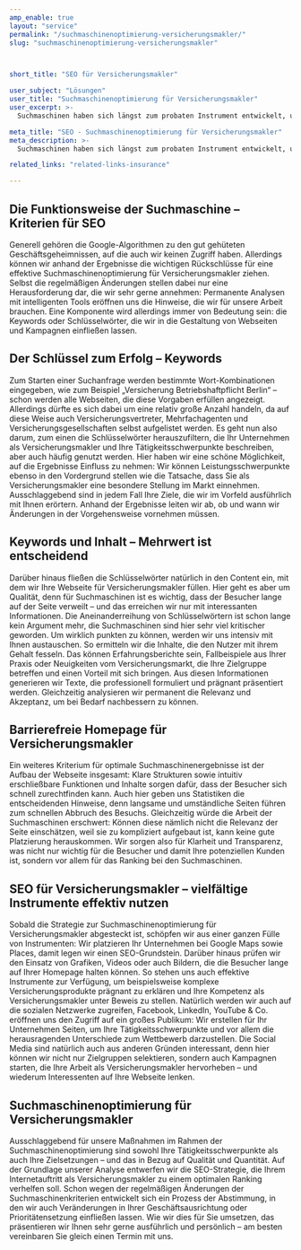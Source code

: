 ```yaml
---
amp_enable: true
layout: "service"
permalink: "/suchmaschinenoptimierung-versicherungsmakler/"
slug: "suchmaschinenoptimierung-versicherungsmakler"



short_title: "SEO für Versicherungsmakler"

user_subject: "Lösungen"
user_title: "Suchmaschinenoptimierung für Versicherungsmakler"
user_excerpt: >-
  Suchmaschinen haben sich längst zum probaten Instrument entwickelt, um sich im Internet und dem enormen Informationsangebot schnell und gezielt zurechtfinden zu können. Allen voran spielt natürlich Google eine Hauptrolle, mit rund 92 Prozent Marktanteil ist das auch nachzuvollziehen. Unsere **Suchmaschinenoptimierung – SEO** bezieht sich logischerweise auf die Kriterien des unangefochtenen Spitzenreiters, um Ihre Webseite optimal zu platzieren.

meta_title: "SEO - Suchmaschinenoptimierung für Versicherungsmakler"
meta_description: >-
  Suchmaschinen haben sich längst zum probaten Instrument entwickelt, um sich im Internet und dem enormen Informationsangebot schnell und gezielt zurechtfinden zu können. Allen voran spielt natürlich Google eine Hauptrolle, mit rund 92 Prozent Marktanteil ist das auch nachzuvollziehen. Unsere Suchmaschinenoptimierung – SEO bezieht sich logischerweise auf die Kriterien des unangefochtenen Spitzenreiters, um Ihre Webseite optimal... Read more »

related_links: "related-links-insurance"

---
```



## Die Funktionsweise der Suchmaschine – Kriterien für SEO

Generell gehören die Google-Algorithmen zu den gut gehüteten Geschäftsgeheimnissen, auf die auch wir keinen Zugriff haben. Allerdings können wir anhand der Ergebnisse die wichtigen Rückschlüsse für eine effektive Suchmaschinenoptimierung für Versicherungsmakler ziehen. Selbst die regelmäßigen Änderungen stellen dabei nur eine Herausforderung dar, die wir sehr gerne annehmen: Permanente Analysen mit intelligenten Tools eröffnen uns die Hinweise, die wir für unsere Arbeit brauchen. Eine Komponente wird allerdings immer von Bedeutung sein: die Keywords oder Schlüsselwörter, die wir in die Gestaltung von Webseiten und Kampagnen einfließen lassen.

## Der Schlüssel zum Erfolg – Keywords

Zum Starten einer Suchanfrage werden bestimmte Wort-Kombinationen eingegeben, wie zum Beispiel „Versicherung Betriebshaftpflicht Berlin“ – schon werden alle Webseiten, die diese Vorgaben erfüllen angezeigt. Allerdings dürfte es sich dabei um eine relativ große Anzahl handeln, da auf diese Weise auch Versicherungsvertreter, Mehrfachagenten und Versicherungsgesellschaften selbst aufgelistet werden. Es geht nun also darum, zum einen die Schlüsselwörter herauszufiltern, die Ihr Unternehmen als Versicherungsmakler und Ihre Tätigkeitsschwerpunkte beschreiben, aber auch häufig genutzt werden. Hier haben wir eine schöne Möglichkeit, auf die Ergebnisse Einfluss zu nehmen: Wir können Leistungsschwerpunkte ebenso in den Vordergrund stellen wie die Tatsache, dass Sie als Versicherungsmakler eine besondere Stellung im Markt einnehmen. Ausschlaggebend sind in jedem Fall Ihre Ziele, die wir im Vorfeld ausführlich mit Ihnen erörtern. Anhand der Ergebnisse leiten wir ab, ob und wann wir Änderungen in der Vorgehensweise vornehmen müssen.

## Keywords und Inhalt – Mehrwert ist entscheidend

Darüber hinaus fließen die Schlüsselwörter natürlich in den Content ein, mit dem wir Ihre Webseite für Versicherungsmakler füllen. Hier geht es aber um Qualität, denn für Suchmaschinen ist es wichtig, dass der Besucher lange auf der Seite verweilt – und das erreichen wir nur mit interessanten Informationen. Die Aneinanderreihung von Schlüsselwörtern ist schon lange kein Argument mehr, die Suchmaschinen sind hier sehr viel kritischer geworden. Um wirklich punkten zu können, werden wir uns intensiv mit Ihnen austauschen. So ermitteln wir die Inhalte, die den Nutzer mit ihrem Gehalt fesseln. Das können Erfahrungsberichte sein, Fallbeispiele aus Ihrer Praxis oder Neuigkeiten vom Versicherungsmarkt, die Ihre Zielgruppe betreffen und einen Vorteil mit sich bringen. Aus diesen Informationen generieren wir Texte, die professionell formuliert und prägnant präsentiert werden. Gleichzeitig analysieren wir permanent die Relevanz und Akzeptanz, um bei Bedarf nachbessern zu können.

## Barrierefreie Homepage für Versicherungsmakler

Ein weiteres Kriterium für optimale Suchmaschinenergebnisse ist der Aufbau der Webseite insgesamt: Klare Strukturen sowie intuitiv erschließbare Funktionen und Inhalte sorgen dafür, dass der Besucher sich schnell zurechtfinden kann. Auch hier geben uns Statistiken die entscheidenden Hinweise, denn langsame und umständliche Seiten führen zum schnellen Abbruch des Besuchs. Gleichzeitig würde die Arbeit der Suchmaschinen erschwert: Können diese nämlich nicht die Relevanz der Seite einschätzen, weil sie zu kompliziert aufgebaut ist, kann keine gute Platzierung herauskommen. Wir sorgen also für Klarheit und Transparenz, was nicht nur wichtig für die Besucher und damit Ihre potenziellen Kunden ist, sondern vor allem für das Ranking bei den Suchmaschinen.

## SEO für Versicherungsmakler – vielfältige Instrumente effektiv nutzen

Sobald die Strategie zur Suchmaschinenoptimierung für Versicherungsmakler abgesteckt ist, schöpfen wir aus einer ganzen Fülle von Instrumenten: Wir platzieren Ihr Unternehmen bei Google Maps sowie Places, damit legen wir einen SEO-Grundstein. Darüber hinaus prüfen wir den Einsatz von Grafiken, Videos oder auch Bildern, die die Besucher lange auf Ihrer Homepage halten können. So stehen uns auch effektive Instrumente zur Verfügung, um beispielsweise komplexe Versicherungsprodukte prägnant zu erklären und Ihre Kompetenz als Versicherungsmakler unter Beweis zu stellen. Natürlich werden wir auch auf die sozialen Netzwerke zugreifen, Facebook, LinkedIn, YouTube & Co. eröffnen uns den Zugriff auf ein großes Publikum: Wir erstellen für Ihr Unternehmen Seiten, um Ihre Tätigkeitsschwerpunkte und vor allem die herausragenden Unterschiede zum Wettbewerb darzustellen. Die Social Media sind natürlich auch aus anderen Gründen interessant, denn hier können wir nicht nur Zielgruppen selektieren, sondern auch Kampagnen starten, die Ihre Arbeit als Versicherungsmakler hervorheben – und wiederum Interessenten auf Ihre Webseite lenken.

## Suchmaschinenoptimierung für Versicherungsmakler

Ausschlaggebend für unsere Maßnahmen im Rahmen der Suchmaschinenoptimierung sind sowohl Ihre Tätigkeitsschwerpunkte als auch Ihre Zielsetzungen – und das in Bezug auf Qualität und Quantität. Auf der Grundlage unserer Analyse entwerfen wir die SEO-Strategie, die Ihrem Internetauftritt als Versicherungsmakler zu einem optimalen Ranking verhelfen soll. Schon wegen der regelmäßigen Änderungen der Suchmaschinenkriterien entwickelt sich ein Prozess der Abstimmung, in den wir auch Veränderungen in Ihrer Geschäftsausrichtung oder Prioritätensetzung einfließen lassen. Wie wir dies für Sie umsetzen, das präsentieren wir Ihnen sehr gerne ausführlich und persönlich – am besten vereinbaren Sie gleich einen Termin mit uns.
